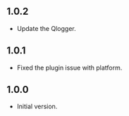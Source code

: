 ## 1.0.2
 - Update the Qlogger.


## 1.0.1
- Fixed the plugin issue with platform.


## 1.0.0
- Initial version.
